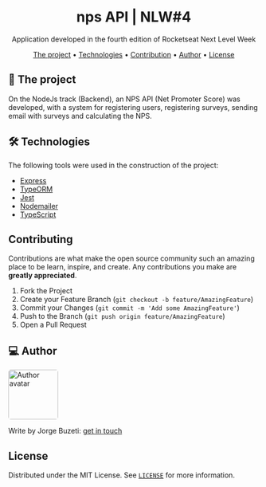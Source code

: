 <h1 align="center">
    nps API | NLW#4
</h1>

<p align="center"> Application developed in the fourth edition of Rocketseat Next Level Week </p>

<p align="center">
 <a href="#the-project">The project</a> •
 <a href="#technologies">Technologies</a> •
 <a href="#contribution">Contribution</a> •
 <a href="#author">Author</a> •
 <a href="#license">License</a>
</p>

## 🎯 The project

On the NodeJs track (Backend), an NPS API (Net Promoter Score) was developed, with a system for registering users, registering surveys, sending email with surveys and calculating the NPS.

## 🛠 Technologies

The following tools were used in the construction of the project:

- [Express](https://expressjs.com)
- [TypeORM](https://typeorm.io)
- [Jest](https://jestjs.io)
- [Nodemailer](https://nodemailer.com)
- [TypeScript](https://typescriptlang.org)

## Contributing

Contributions are what make the open source community such an amazing place to be learn, inspire, and create. Any contributions you make are **greatly appreciated**.

1. Fork the Project
2. Create your Feature Branch (`git checkout -b feature/AmazingFeature`)
3. Commit your Changes (`git commit -m 'Add some AmazingFeature'`)
4. Push to the Branch (`git push origin feature/AmazingFeature`)
5. Open a Pull Request

## 💻 Author

<img style="border-radius: 5px;" src="https://avatars.githubusercontent.com/u/46076340" width="100px;" alt="Author avatar"/>

Write by Jorge Buzeti:
[get in touch](https://github.com/R3tr074#-get-in-touch)

## License

Distributed under the MIT License. See [`LICENSE`](/LICENSE) for more information.

